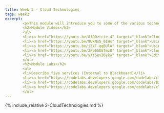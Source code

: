 ```yaml
---
title: Week 2 - Cloud Technologies
tags: week2
excerpt: 
        <p>This module will introduce you to some of the various technologies that are available to you as part of cloud computing.</p>
        <h2>Module Videos</h2>
        <ul>
        <li><a href="https://youtu.be/0fQOztcte-4" target="_blank">Cloud Infrastructure [11:53]</a></li>
        <li><a href="https://youtu.be/8UkNo5_61Ws" target="_blank">Using the Cloud Shell Pt. 1/2 [11:38]</a></li>
        <li><a href="https://youtu.be/jZxT-qqBUlA" target="_blank">Using the Cloud Shell Pt. 2/2 [16:07]</a></li>
        <li><a href="https://youtu.be/2Fp6GDETmz8" target="_blank">Cloud Free Tiers [8:51]</a></li>
        <li><a href="https://youtu.be/yXtSev26ykw" target="_blank">Editing and Uploading [11:05]</a></li>
        </ul>
        <h2>Module Labs</h2>
        <ul>
        <li>Describe five services (Internal to Blackboard)</li>
        <li><a href="https://codelabs.developers.google.com/codelabs/cloud-shell/" target="_blank">Getting Started with Cloud Shell and gcloud</a></li>
        <li><a href="https://codelabs.developers.google.com/codelabs/bigquery-cli" target="_blank">Load and Query Data with the bq command-line tool for BigQuery</a></li>
        <li><a href="https://codelabs.developers.google.com/codelabs/cloud-webapp-hosting-gce" target="_blank">Autoscaling</a></li>
        </ul>
---  
```



<!--more-->

{% include_relative 2-CloudTechnologies.md %}